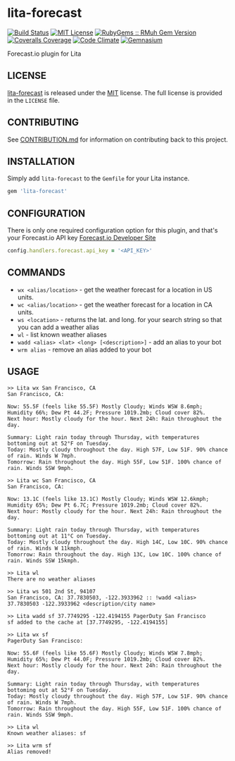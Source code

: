 lita-forecast
=============
[![Build Status](https://img.shields.io/travis/theckman/lita-forecast/master.svg)](https://travis-ci.org/theckman/lita-forecast)
[![MIT License](https://img.shields.io/badge/license-MIT-brightgreen.svg)](https://tldrlegal.com/license/mit-license)
[![RubyGems :: RMuh Gem Version](http://img.shields.io/gem/v/lita-forecast.svg)](https://rubygems.org/gems/lita-forecast)
[![Coveralls Coverage](https://img.shields.io/coveralls/theckman/lita-forecast/master.svg)](https://coveralls.io/r/theckman/lita-forecast)
[![Code Climate](https://img.shields.io/codeclimate/github/theckman/lita-forecast.svg)](https://codeclimate.com/github/theckman/lita-forecast)
[![Gemnasium](https://img.shields.io/gemnasium/theckman/lita-forecast.svg)](https://gemnasium.com/theckman/lita-forecast)

Forecast.io plugin for Lita

LICENSE
-------
[lita-forecast](https://github.com/theckman/lita-forecast) is released under
the [MIT](http://opensource.org/licenses/MIT) license. The full license is
provided in the `LICENSE` file.

CONTRIBUTING
------------
See [CONTRIBUTION.md](https://github.com/theckman/lita-forecast/blob/master/CONTRIBUTING.md)
for information on contributing back to this project.


INSTALLATION
------------
Simply add `lita-forecast` to the `Gemfile` for your Lita instance.

```Ruby
gem 'lita-forecast'
```

CONFIGURATION
-------------
There is only one required configuration option for this plugin, and that's
your Forecast.io API key
[Forecast.io Developer Site](https://developer.forecast.io/register)

```Ruby
config.handlers.forecast.api_key = '<API_KEY>'
```

COMMANDS
-----
* `wx <alias/location>` - get the weather forecast for a location in US units.
* `wc <alias/location>` - get the weather forecast for a location in CA units.
* `ws <location>` - returns the lat. and long. for your search string so that
  you can add a weather alias
* `wl` - list known weather aliases
* `wadd <alias> <lat> <long> [<description>]` - add an alias to your bot
* `wrm alias` - remove an alias added to your bot

USAGE
-----
```
>> Lita wx San Francisco, CA
San Francisco, CA:

Now: 55.5F (feels like 55.5F) Mostly Cloudy; Winds WSW 8.6mph; Humidity 66%; Dew Pt 44.2F; Pressure 1019.2mb; Cloud cover 82%.
Next hour: Mostly cloudy for the hour. Next 24h: Rain throughout the day.

Summary: Light rain today through Thursday, with temperatures bottoming out at 52°F on Tuesday.
Today: Mostly cloudy throughout the day. High 57F, Low 51F. 90% chance of rain. Winds W 7mph.
Tomorrow: Rain throughout the day. High 55F, Low 51F. 100% chance of rain. Winds SSW 9mph.

>> Lita wc San Francisco, CA
San Francisco, CA:

Now: 13.1C (feels like 13.1C) Mostly Cloudy; Winds WSW 12.6kmph; Humidity 65%; Dew Pt 6.7C; Pressure 1019.2mb; Cloud cover 82%.
Next hour: Mostly cloudy for the hour. Next 24h: Rain throughout the day.

Summary: Light rain today through Thursday, with temperatures bottoming out at 11°C on Tuesday.
Today: Mostly cloudy throughout the day. High 14C, Low 10C. 90% chance of rain. Winds W 11kmph.
Tomorrow: Rain throughout the day. High 13C, Low 10C. 100% chance of rain. Winds SSW 15kmph.

>> Lita wl
There are no weather aliases

>> Lita ws 501 2nd St, 94107
San Francisco, CA: 37.7830503, -122.3933962 :: !wadd <alias> 37.7830503 -122.3933962 <description/city name>

>> Lita wadd sf 37.7749295 -122.4194155 PagerDuty San Francisco
sf added to the cache at [37.7749295, -122.4194155]

>> Lita wx sf
PagerDuty San Francisco:

Now: 55.6F (feels like 55.6F) Mostly Cloudy; Winds WSW 7.8mph; Humidity 65%; Dew Pt 44.0F; Pressure 1019.2mb; Cloud cover 82%.
Next hour: Mostly cloudy for the hour. Next 24h: Rain throughout the day.

Summary: Light rain today through Thursday, with temperatures bottoming out at 52°F on Tuesday.
Today: Mostly cloudy throughout the day. High 57F, Low 51F. 90% chance of rain. Winds W 7mph.
Tomorrow: Rain throughout the day. High 55F, Low 51F. 100% chance of rain. Winds SSW 9mph.

>> Lita wl
Known weather aliases: sf

>> Lita wrm sf
Alias removed!
```
